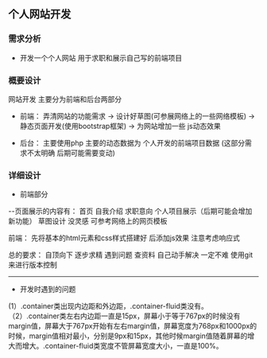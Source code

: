 ## 个人网站开发
### 需求分析
- 开发一个个人网站 用于求职和展示自己写的前端项目

### 概要设计
网站开发 主要分为前端和后台两部分

- 前端： 弄清网站的功能需求 -> 设计好草图(可参展网络上的一些网络模板) -> 静态页面开发(使用bootstrap框架)
		-> 为网站增加一些 js动态效果

- 后台： 主要使用php 主要的动态数据为 个人开发的前端项目数据 (这部分需求不太明确 后期可能需要变动) 


### 详细设计

- 前端部分

--页面展示的内容有： 首页 自我介绍 求职意向 个人项目展示（后期可能会增加新功能）
草图设计 没灵感 可参考网络上的网页模板  

前端： 先将基本的html元素和css样式搭建好 后添加js效果  注意考虑响应式

总的要求： 自顶向下 逐步求精 遇到问题 查资料 自己动手解决 一定不难
使用git来进行版本控制






----------------------------------------------------------------------------------
- 开发时遇到的问题

(1）.container类出现内边距和外边距，.container-fluid类没有。
（2）.container类左右内边距一直是15px，屏幕小于等于767px的时候没有margin值，屏幕大于767px开始有左右margin值，屏幕宽度为768px和1000px的时候，margin值相对最小，分别是9px和15px，其他时候margin值随着屏幕的增大而增大。.container-fluid类宽度不管屏幕宽度大小，一直是100%。
